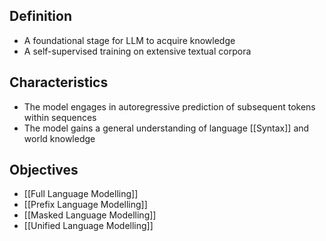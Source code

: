 ## Definition

- A foundational stage for LLM to acquire knowledge
- A self-supervised training on extensive textual corpora

## Characteristics

- The model engages in autoregressive prediction of subsequent tokens within sequences
- The model gains a general understanding of language [[Syntax]] and world knowledge

## Objectives

- [[Full Language Modelling]]
- [[Prefix Language Modelling]]
- [[Masked Language Modelling]]
- [[Unified Language Modelling]]